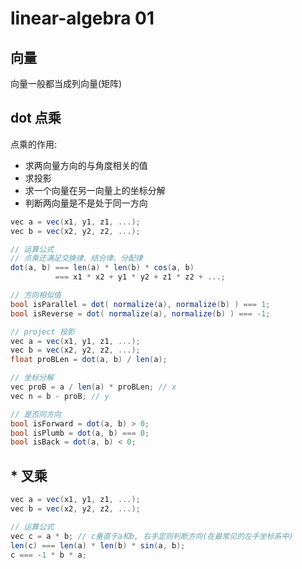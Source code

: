 # linear-algebra 01

## 向量

向量一般都当成列向量(矩阵)

## dot 点乘

点乘的作用:
- 求两向量方向的与角度相关的值
- 求投影
- 求一个向量在另一向量上的坐标分解
- 判断两向量是不是处于同一方向

```c#
vec a = vec(x1, y1, z1, ...);
vec b = vec(x2, y2, z2, ...);

// 运算公式
// 点乘还满足交换律、结合律、分配律
dot(a, b) === len(a) * len(b) * cos(a, b)
          === x1 * x2 + y1 * y2 + z1 * z2 + ...;

// 方向相似值
bool isParallel = dot( normalize(a), normalize(b) ) === 1;
bool isReverse = dot( normalize(a), normalize(b) ) === -1;

// project 投影
vec a = vec(x1, y1, z1, ...);
vec b = vec(x2, y2, z2, ...);
float proBLen = dot(a, b) / len(a);

// 坐标分解
vec proB = a / len(a) * proBLen; // x
vec n = b - proB; // y

// 是否同方向
bool isForward = dot(a, b) > 0;
bool isPlumb = dot(a, b) === 0;
bool isBack = dot(a, b) < 0;
```

## * 叉乘

```c#
vec a = vec(x1, y1, z1, ...);
vec b = vec(x2, y2, z2, ...);

// 运算公式
vec c = a * b; // c垂直于a和b, 右手定则判断方向(在最常见的左手坐标系中)
len(c) === len(a) * len(b) * sin(a, b);
c === -1 * b * a;

```

